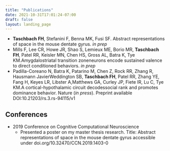 ```yaml
---
title: "Publications"
date: 2021-10-31T17:01:24-07:00
draft: false
layout: landing_page
---
```


* **Taschbach FH**, Stefanini F, Benna MK, Fusi SF. Abstract representations of space in the mouse dentate gyrus. _in prep_
* Mills  F, Lee  CR,  Howe  JR,  Shao  S,  Lemieux  ME, Borio  MR, **Taschbach FH**,  Patel RR, Keisler MN, Chen HS, Gross AL, Batra K, Tye KM.Amygdalostriatal transition zoneneurons encode sustained valence to direct conditioned behaviors. _in prep_
* Padilla-Coreano N, Batra K, Patarino M, Chen Z, Rock RR, Zhang R, Hausmann JavierWeddington  SB, **Taschbach FH**,  Patel  RR,  Zhang  YE,  Fang  H,  Keyes  LR,  Libster  A,Matthews GA, Curley JP, Fiete IR, Lu C, Tye KM.A cortical-hypothalamic circuit decodessocial rank and promotes dominance behavior.    Nature  (_in press_).    Preprint  available DOI:10.21203/rs.3.rs-94115/v1

## Conferences
* 2019 Conference on Cognitive Computational Neuroscience
  - Presented a poster on my master thesis research. Title:  Abstract representations of space in the mouse dentate gyrus accessible under doi.org/10.32470/CCN.2019.1403-0
